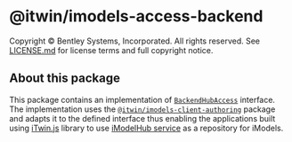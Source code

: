 # @itwin/imodels-access-backend

Copyright © Bentley Systems, Incorporated. All rights reserved. See [LICENSE.md](./LICENSE.md) for license terms and full copyright notice.

## About this package

This package contains an implementation of [`BackendHubAccess`](https://github.com/iTwin/itwinjs-core/blob/master/core/backend/src/BackendHubAccess.ts) interface. The implementation uses the [`@itwin/imodels-client-authoring`](../../clients/imodels-client-authoring/README.md) package and adapts it to the defined interface thus enabling the applications built using [iTwin.js](http://www.itwinjs.org) library to use [iModelHub service](https://developer.bentley.com/apis/imodels-v2/#imodelhubservice) as a repository for iModels.
